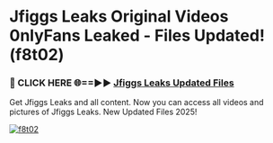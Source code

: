 # Jfiggs Leaks Original Videos 0nlyFans Leaked - Files Updated! (f8t02)

<h3>🔴 CLICK HERE 🌐==►► <a href="https://tinyurl.com/4seja8ks" rel="nofollow">Jfiggs Leaks Updated Files</a></h3>

Get Jfiggs Leaks and all content. Now you can access all videos and pictures of Jfiggs Leaks. New Updated Files 2025!

[![f8t02](https://i.imgur.com/EWjZXRe.gif)](https://tinyurl.com/4seja8ks)
